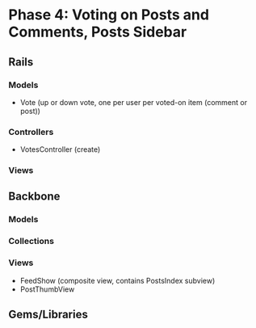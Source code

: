 # Phase 4: Voting on Posts and Comments, Posts Sidebar

## Rails
### Models
* Vote (up or down vote, one per user per voted-on item (comment or post))

### Controllers
* VotesController (create)

### Views

## Backbone
### Models

### Collections

### Views
* FeedShow (composite view, contains PostsIndex subview)
* PostThumbView

## Gems/Libraries
